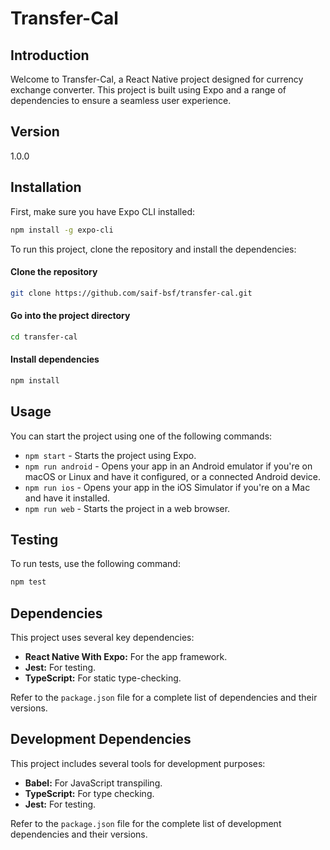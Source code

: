 # Transfer-Cal

## Introduction

Welcome to Transfer-Cal, a React Native project designed for currency exchange converter. This project is built using Expo and a range of dependencies to ensure a seamless user experience.

## Version

1.0.0

## Installation

First, make sure you have Expo CLI installed:

```bash
npm install -g expo-cli
```

To run this project, clone the repository and install the dependencies:

#### Clone the repository

```bash
git clone https://github.com/saif-bsf/transfer-cal.git
```

#### Go into the project directory

```bash
cd transfer-cal
```

#### Install dependencies

```bash
npm install
```

## Usage

You can start the project using one of the following commands:

- `npm start` - Starts the project using Expo.
- `npm run android` - Opens your app in an Android emulator if you're on macOS or Linux and have it configured, or a connected Android device.
- `npm run ios` - Opens your app in the iOS Simulator if you're on a Mac and have it installed.
- `npm run web` - Starts the project in a web browser.

## Testing

To run tests, use the following command:

```bash
npm test
```

## Dependencies

This project uses several key dependencies:

- **React Native With Expo:** For the app framework.
- **Jest:** For testing.
- **TypeScript:** For static type-checking.

Refer to the `package.json` file for a complete list of dependencies and their versions.

## Development Dependencies

This project includes several tools for development purposes:

- **Babel:** For JavaScript transpiling.
- **TypeScript:** For type checking.
- **Jest:** For testing.

Refer to the `package.json` file for the complete list of development dependencies and their versions.
